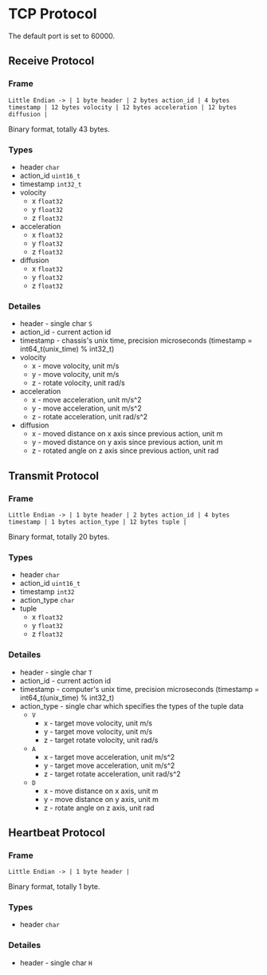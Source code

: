 # TCP Protocol

The default port is set to 60000.

## Receive Protocol

### Frame

```
Little Endian -> | 1 byte header | 2 bytes action_id | 4 bytes timestamp | 12 bytes volocity | 12 bytes acceleration | 12 bytes diffusion |
```

Binary format, totally 43 bytes.

### Types

- header `char`
- action_id `uint16_t`
- timestamp `int32_t`
- volocity
    - x `float32`
    - y `float32`
    - z `float32`
- acceleration
    - x `float32`
    - y `float32`
    - z `float32`
- diffusion
    - x `float32`
    - y `float32`
    - z `float32`

### Detailes

- header - single char `S`
- action_id - current action id
- timestamp - chassis's unix time, precision microseconds (timestamp = int64_t(unix_time) % int32_t)
- volocity
    - x - move volocity, unit m/s
    - y - move volocity, unit m/s
    - z - rotate volocity, unit rad/s
- acceleration
    - x - move acceleration, unit m/s^2
    - y - move acceleration, unit m/s^2
    - z - rotate acceleration, unit rad/s^2
- diffusion
    - x - moved distance on x axis since previous action, unit m
    - y - moved distance on y axis since previous action, unit m
    - z - rotated angle on z axis since previous action, unit rad


## Transmit Protocol

### Frame

```
Little Endian -> | 1 byte header | 2 bytes action_id | 4 bytes timestamp | 1 bytes action_type | 12 bytes tuple |
```

Binary format, totally 20 bytes.

### Types

- header `char`
- action_id `uint16_t`
- timestamp `int32`
- action_type `char`
- tuple
    - x `float32`
    - y `float32`
    - z `float32`

### Detailes

- header - single char `T`
- action_id - current action id
- timestamp - computer's unix time, precision microseconds (timestamp = int64_t(unix_time) % int32_t)
- action_type - single char which specifies the types of the tuple data
    - `V`
        - x - target move volocity, unit m/s
        - y - target move volocity, unit m/s
        - z - target rotate volocity, unit rad/s
    - `A`
        - x - target move acceleration, unit m/s^2
        - y - target move acceleration, unit m/s^2
        - z - target rotate acceleration, unit rad/s^2
    - `D`
        - x - move distance on x axis, unit m
        - y - move distance on y axis, unit m
        - z - rotate angle on z axis, unit rad


## Heartbeat Protocol

### Frame

```
Little Endian -> | 1 byte header |
```

Binary format, totally 1 byte.

### Types

- header `char`

### Detailes

- header - single char `H`
